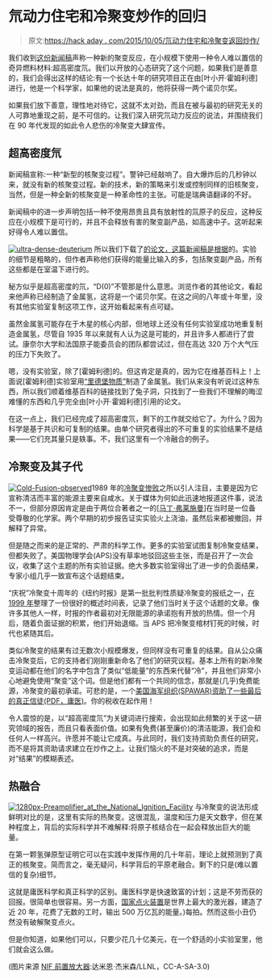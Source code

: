 # 氘动力住宅和冷聚变炒作的回归

> 原文:[https://hack aday . com/2015/10/05/氘动力住宅和冷聚变返回炒作/](https://hackaday.com/2015/10/05/deuterium-powered-homes-and-the-return-of-cold-fusion-hype/)

我们收到[这份新闻稿](http://www.gu.se/english/about_the_university/news-calendar/News_detail//small-scale-nuclear-fusion-may-be-a-new-energy-source.cid1323710)声称一种新的聚变反应，在小规模下使用一种令人难以置信的奇异燃料材料:超高密度氘。我们以开放的心态研究了这个问题，如果我们是善意的，我们会得出这样的结论:有一个长达十年的研究项目正在由[叶小开·霍姆利德]进行，他是一个科学家，如果他的说法是真的，他将获得一两个诺贝尔奖。

如果我们放下善意，理性地对待它，这就不太对劲，而且在被与最初的研究无关的人可靠地重现之前，是不可信的。让我们深入研究氘动力反应的说法，并围绕我们在 90 年代发现的如此令人悲伤的冷聚变大肆宣传。

## 超高密度氘

新闻稿宣称:一种“新型的核聚变过程”。警钟已经敲响了。自大爆炸后的几秒钟以来，就没有新的核聚变过程。新的技术，新的策略来引发或控制同样的旧核聚变，当然，但是一种全新的核聚变是一种革命性的主张。可能是瑞典语翻译的不好。

新闻稿中的进一步声明包括一种不使用昂贵且具有放射性的氚原子的反应，这种反应在小规模下是可行的，并且不会释放有害的聚变副产品，如高速中子。这听起来好得令人难以置信。

[![ultra-dense-deuterium](../Images/aefc1dac674da1dd9370feb4fed94785.png)](https://hackaday.com/wp-content/uploads/2015/09/ultra-dense-deuterium.gif) 所以我们下载了[的论文，这篇新闻稿是根据](http://scitation.aip.org/content/aip/journal/adva/5/8/10.1063/1.4928572)的。实验的细节是粗略的，但作者声称他们获得的能量比输入的多，包括聚变副产品，所有这些都是在室温下进行的。

秘方似乎是超高密度的氘，“D(0)”不管那是什么意思。浏览作者的其他论文，看起来他声称已经制造了金属氢，这将是一个诺贝尔奖。在这之间的八年或十年里，没有其他实验室复制这项工作，这开始看起来有点可疑。

虽然金属氢可能存在于木星的核心内部，但地球上还没有任何实验室成功地重复制造金属氢，尽管自 1935 年以来就有人认为这是可能的，并且许多人都进行了尝试。康奈尔大学和法国原子能委员会的团队都尝试过，但在高达 320 万个大气压的压力下失败了。

嗯，没有实验室，除了[霍姆利德]的。但这肯定是真的，因为它在维基百科上！上面说[霍姆利德]实验室用[“里德堡物质”](https://en.wikipedia.org/wiki/Rydberg_matter)制造了金属氢。我们从来没有听说过这种东西，所以我们顺着维基百科的链接找到了兔子洞，只找到了一些我们不理解的晦涩难懂的东西和几乎完全由[叶小开·霍姆利德]引用的论文。

在这一点上，我们已经完成了超高密度氘，剩下的工作就交给它了。为什么？因为科学是基于共识和可复制的结果。由单个研究者得出的不可重复的实验结果不是结果——它们充其量只是轶事。不，我们这里有一个冷融合的例子。

## 冷聚变及其子代

[![Cold-Fusion-observed](../Images/b6dc6de3a1499f6efebcf5198dec7e02.png)](https://hackaday.com/wp-content/uploads/2015/09/cold-fusion-observed.jpg)1989 年的[冷聚变惨败](https://en.wikipedia.org/wiki/Cold_fusion)之所以引人注目，主要是因为它宣称清洁而丰富的能源主要来自咸水。关于媒体为何如此迅速地报道这件事，说法不一，但部分原因肯定是由于两位合著者之一的[[马丁·弗莱施曼](https://en.wikipedia.org/wiki/Martin_Fleischmann)]在当时是一位备受尊敬的化学家。两个早期的初步报告证实实验火上浇油，虽然后来都被撤回，并解释了异常。

但是随之而来的是正常的、严肃的科学工作。更多的实验室试图复制冷聚变结果，但都失败了。美国物理学会(APS)没有草率地驳回这些主张，而是召开了一次会议，收集了这个主题的所有实验证据。绝大多数实验室得出了进一步的负面结果，专家小组几乎一致宣布这个话题结束。

“庆祝”冷聚变十周年的《纽约时报》是第一批批判性质疑冷聚变的报纸之一，[在 1999 年](http://partners.nytimes.com/library/national/science/032399sci-cold-fusion.html)整理了一份很好的概述时间表，记录了他们当时关于这个话题的文章。像许多其他人一样，时报的作者最初对无限能源的承诺抱有开放的热情。但一个月后，随着负面证据的积累，他们开始退缩。当 APS 把冷聚变棺材钉死的时候，时代也紧随其后。

类似冷聚变的结果有过无数次小规模爆发，但同样没有可重复的结果。自从公众痛击冷聚变后，它的支持者们刚刚重新命名了他们的研究议程。基本上所有的新冷聚变运动都在他们的名字中包含了类似“低能量”的东西来代替“冷”，并且他们非常小心地避免使用“聚变”这个词。但是他们都有一个共同的信念，那就是(几乎)免费能源，冷聚变的最初承诺。可悲的是，一个[美国海军组织(SPAWAR)资助了一些最后的真正信徒(PDF，庸医)](http://lenr-canr.org/acrobat/KrivitSextraordin.pdf)。你的税收在起作用！

令人震惊的是，以“超高密度氘”为关键词进行搜索，会出现如此频繁的关于这一研究领域的报告，而且只看表面价值。如果有免费(甚至廉价)的清洁能源，我们会和任何人一样高兴。许愿并不能让它成真。与此同时，我们支持资助负责任的研究，而不是将其资助请求建立在炒作之上。让我们恼火的不是对突破的追求，而是对“结果”的模糊表述。

## 热融合

[![1280px-Preamplifier_at_the_National_Ignition_Facility](../Images/c4573efb229b7ee5fdaaeccf6c9c9327.png)](https://hackaday.com/wp-content/uploads/2015/09/1280px-preamplifier_at_the_national_ignition_facility.jpg) 与冷聚变的说法形成鲜明对比的是，这里有实际的热聚变。这很混乱，温度和压力是天文数字，但在某种程度上，背后的实际科学并不难解释:将原子核结合在一起会释放出巨大的能量。

在第一颗氢弹原型证明它可以在实践中发挥作用的几十年前，理论上就预测到了真正的核聚变。简而言之，毫无疑问，科学背后的平原老融合。剩下的只是(难以置信的复杂)细节。

这就是庸医科学和真正科学的区别。庸医科学是快速致富的计划；这是不劳而获的回报。很简单也很容易。另一方面，[国家点火装置](https://en.wikipedia.org/wiki/National_Ignition_Facility)是世界上最大的激光器，建造了近 20 年，花费了无数的工时，输出 500 万亿瓦的能量。)每拍。然而这些小丑仍然没有破解聚变点火。

但是你知道，如果他们可以，只要少花几十亿美元，在一个舒适的小实验室里，他们就会这么做。

(图片来源 [NIF 前置放大器](https://en.wikipedia.org/wiki/National_Ignition_Facility#/media/File:Preamplifier_at_the_National_Ignition_Facility.jpg):达米恩·杰米森/LLNL，CC-A-SA-3.0)